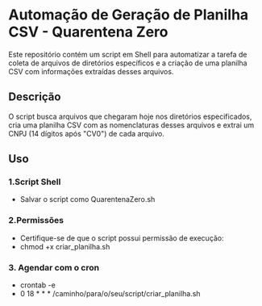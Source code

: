 # Automação de Geração de Planilha CSV - Quarentena Zero

Este repositório contém um script em Shell para automatizar a tarefa de coleta de arquivos de diretórios específicos e a criação de uma planilha CSV com informações extraídas desses arquivos.

## Descrição
O script busca arquivos que chegaram hoje nos diretórios especificados, cria uma planilha CSV com as nomenclaturas desses arquivos e extrai um CNPJ (14 dígitos após "CV0") de cada arquivo.

## Uso

### 1.Script Shell
  - Salvar o script como QuarentenaZero.sh

### 2.Permissões
  - Certifique-se de que o script possui permissão de execução:
  - chmod +x criar_planilha.sh

### 3. Agendar com o cron
  - crontab -e
  - 0 18 * * * /caminho/para/o/seu/script/criar_planilha.sh
